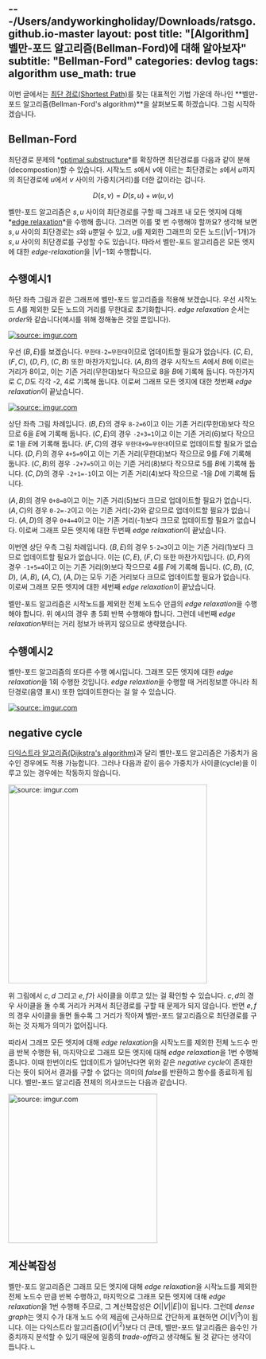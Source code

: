 ---/Users/andyworkingholiday/Downloads/ratsgo.github.io-master
layout: post
title:  "[Algorithm] 벨만-포드 알고리즘(Bellman-Ford)에 대해 알아보자"
subtitle: "Bellman-Ford"
categories: devlog
tags: algorithm
use_math: true
---

이번 글에서는 [최단 경로(Shortest Path)](https://andyworkingholiday.github.io/devlog/2020/09/09/devlog-algorithm-shortpath/)를 찾는 대표적인 기법 가운데 하나인 **벨만-포드 알고리즘(Bellman-Ford's algorithm)**을 살펴보도록 하겠습니다. 그럼 시작하겠습니다.





## Bellman-Ford

최단경로 문제의 *[optimal substructure](https://andyworkingholiday.github.io/devlog/2020/09/09/devlog-algorithm-shortpath/)*를 확장하면 최단경로를 다음과 같이 분해(decompostion)할 수 있습니다. 시작노드 $s$에서 $v$에 이르는 최단경로는 $s$에서 $u$까지의 최단경로에 $u$에서 $v$ 사이의 가중치(거리)를 더한 값이라는 겁니다.

 
$$
D\left( s,v \right) =D\left( s,u \right) +w\left( u,v \right)
$$


벨만-포드 알고리즘은 $s,u$ 사이의 최단경로를 구할 때 그래프 내 모든 엣지에 대해 *[edge relaxation](https://andyworkingholiday.github.io/devlog/2020/09/09/devlog-algorithm-shortpath/)*을 수행해 줍니다. 그러면 이를 몇 번 수행해야 할까요? 생각해 보면 $s,u$ 사이의 최단경로는 $s$와 $u$뿐일 수 있고, $u$를 제외한 그래프의 모든 노드(\|$V$\|$-1$개)가 $s,u$ 사이의 최단경로를 구성할 수도 있습니다. 따라서 벨만-포드 알고리즘은 모든 엣지에 대한 *edge-relaxation*을 \|$V$\|$-1$회 수행합니다.





## 수행예시1

하단 좌측 그림과 같은 그래프에 벨만-포드 알고리즘을 적용해 보겠습니다. 우선 시작노드 $A$를 제외한 모든 노드의 거리를 무한대로 초기화합니다. *edge relaxation* 순서는 *order*와 같습니다(예시를 위해 정해놓은 것일 뿐입니다).



<a href="https://imgur.com/JGvQFVi"><img src="https://i.imgur.com/JGvQFVi.png" title="source: imgur.com" /></a>



우선 ($B,E$)를 보겠습니다. `무한대-2=무한대`이므로 업데이트할 필요가 없습니다. ($C,E$), ($F,C$), ($D,F$), ($C,B$) 또한 마찬가지입니다. ($A,B$)의 경우 시작노드 $A$에서 $B$에 이르는 거리가 8이고, 이는 기존 거리(무한대)보다 작으므로 8을 $B$에 기록해 둡니다. 마찬가지로 $C,D$도 각각 -2, 4로 기록해 둡니다. 이로써 그래프 모든 엣지에 대한 첫번째 *edge relaxation*이 끝났습니다.



<a href="https://imgur.com/01Be9h5"><img src="https://i.imgur.com/01Be9h5.png" title="source: imgur.com" /></a>



상단 좌측 그림 차례입니다. ($B,E$)의 경우 `8-2=6`이고 이는 기존 거리(무한대)보다 작으므로 6을 $E$에 기록해 둡니다. ($C,E$)의 경우 `-2+3=1`이고 이는 기존 거리(6)보다 작으므로 1을 $E$에 기록해 둡니다. ($F,C$)의 경우 `무한대+9=무한대`이므로 업데이트할 필요가 없습니다. ($D,F$)의 경우 `4+5=9`이고 이는 기존 거리(무한대)보다 작으므로 9를 $F$에 기록해 둡니다. ($C,B$)의 경우 `-2+7=5`이고 이는 기존 거리(8)보다 작으므로 5를 $B$에 기록해 둡니다. ($C,D$)의 경우 `-2+1=-1`이고 이는 기존 거리(4)보다 작으므로 -1을 $D$에 기록해 둡니다. 

($A,B$)의 경우 `0+8=8`이고 이는 기존 거리(5)보다 크므로 업데이트할 필요가 없습니다. ($A,C$)의 경우 `0-2=-2`이고 이는 기존 거리(-2)와 같으므로 업데이트할 필요가 없습니다. ($A,D$)의 경우 `0+4=4`이고 이는 기존 거리(-1)보다 크므로 업데이트할 필요가 없습니다. 이로써 그래프 모든 엣지에 대한 두번째 *edge relaxation*이 끝났습니다.

이번엔 상단 우측 그림 차례입니다. ($B,E$)의 경우 `5-2=3`이고 이는 기존 거리(1)보다 크므로 업데이트할 필요가 없습니다. 이는 ($C,E$), ($F,C$) 또한 마찬가지입니다. ($D,F$)의 경우 `-1+5=4`이고 이는 기존 거리(9)보다 작으므로 4를 $F$에 기록해 둡니다. ($C,B$), ($C,D$), ($A,B$), ($A,C$), ($A,D$)는 모두 기존 거리보다 크므로 업데이트할 필요가 없습니다. 이로써 그래프 모든 엣지에 대한 세번째 *edge relaxation*이 끝났습니다.

벨만-포드 알고리즘은 시작노드를 제외한 전체 노드수 만큼의 *edge relaxation*을 수행해야 합니다. 위 예시의 경우 총 5회 반복 수행해야 합니다. 그런데 네번째 *edge relaxation*부터는 거리 정보가 바뀌지 않으므로 생략했습니다.





## 수행예시2

벨만-포드 알고리즘의 또다른 수행 예시입니다. 그래프 모든 엣지에 대한 *edge relaxation*을 1회 수행한 것입니다. *edge relaxtion*을 수행할 때 거리정보뿐 아니라 최단경로(음영 표시) 또한 업데이트한다는 걸 알 수 있습니다.



<a href="https://imgur.com/hcWT22F"><img src="https://i.imgur.com/hcWT22F.png" title="source: imgur.com" /></a>





## negative cycle

[다익스트라 알고리즘(Dijkstra's algorithm)](https://andyworkingholiday.github.io/devlog/2020/09/10/devlog-algorithm-dijkstra/)과 달리 벨만-포드 알고리즘은 가중치가 음수인 경우에도 적용 가능합니다. 그러나 다음과 같이 음수 가중치가 사이클(cycle)을 이루고 있는 경우에는 작동하지 않습니다.



<a href="https://imgur.com/46tJqd7"><img src="https://i.imgur.com/46tJqd7.png" width="400px" title="source: imgur.com" /></a>



위 그림에서 $c,d$ 그리고 $e,f$가 사이클을 이루고 있는 걸 확인할 수 있습니다. $c,d$의 경우 사이클을 돌 수록 거리가 커져서 최단경로를 구할 때 문제가 되지 않습니다. 반면 $e,f$의 경우 사이클을 돌면 돌수록 그 거리가 작아져 벨만-포드 알고리즘으로 최단경로를 구하는 것 자체가 의미가 없어집니다.

따라서 그래프 모든 엣지에 대해 *edge relaxation*을 시작노드를 제외한 전체 노드수 만큼 반복 수행한 뒤, 마지막으로 그래프 모든 엣지에 대해 *edge relaxation*을 1번 수행해 줍니다. 이때 한번이라도 업데이트가 일어난다면 위와 같은 *negative cycle*이 존재한다는 뜻이 되어서 결과를 구할 수 없다는 의미의 *false*를 반환하고 함수를 종료하게 됩니다. 벨만-포드 알고리즘 전체의 의사코드는 다음과 같습니다.



<a href="https://imgur.com/Co6NVQ8"><img src="https://i.imgur.com/Co6NVQ8.png" width="300px" title="source: imgur.com" /></a>





## 계산복잡성

벨만-포드 알고리즘은 그래프 모든 엣지에 대해 *edge relaxation*을 시작노드를 제외한 전체 노드수 만큼 반복 수행하고, 마지막으로 그래프 모든 엣지에 대해 *edge relaxation*을 1번 수행해 주므로, 그 계산복잡성은 $O($\|$V$\|\|$E$\|$)$이 됩니다. 그런데 *dense graph*는 엣지 수가 대개 노드 수의 제곱에 근사하므로 간단하게 표현하면 $O($\|$V$\|$^3)$이 됩니다. 이는 다익스트라 알고리즘($O($\|$V$\|$^2)$보다 더 큰데, 벨만-포드 알고리즘은 음수인 가중치까지 분석할 수 있기 때문에 일종의 *trade-off*라고 생각해도 될 것 같다는 생각이 듭니다.ㄴ